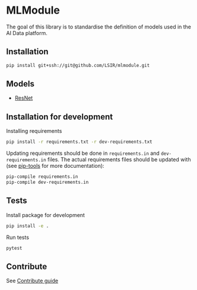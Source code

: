 # MLModule

The goal of this library is to standardise the definition of models
used in the AI Data platform.

## Installation

```bash
pip install git+ssh://git@github.com/LSIR/mlmodule.git
```

## Models

* [ResNet](docs/ResNet.md)


## Installation for development

Installing requirements

```bash
pip install -r requirements.txt -r dev-requirements.txt
```

Updating requirements should be done in `requirements.in` and `dev-requirements.in` files.
The actual requirements files should be updated with 
(see [pip-tools](https://github.com/jazzband/pip-tools) for more documentation):

```bash
pip-compile requirements.in
pip-compile dev-requirements.in
```

## Tests

Install package for development

```bash
pip install -e .
```

Run tests

```bash
pytest
```

## Contribute

See [Contribute guide](CONTRIBUTE.md)
